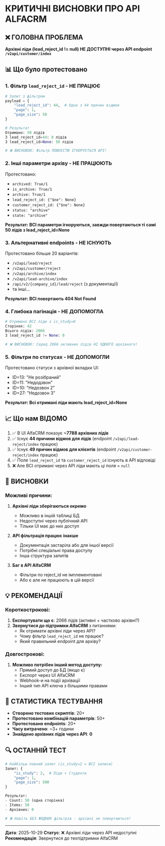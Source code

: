 # КРИТИЧНІ ВИСНОВКИ ПРО API ALFACRM

## ❌ ГОЛОВНА ПРОБЛЕМА

**Архівні ліди (lead_reject_id != null) НЕ ДОСТУПНІ через API endpoint `/v2api/customer/index`**

## 📊 Що було протестовано

### 1. Фільтр `lead_reject_id` - **НЕ ПРАЦЮЄ**

```python
# Запит з фільтром
payload = {
    "lead_reject_id": 44,  # Одна з 44 причин відмов
    "page": 1,
    "page_size": 50
}

# Результат
Отримано: 50 лідів
З lead_reject_id=44: 0 лідів
З lead_reject_id=None: 50 лідів

# ❌ ВИСНОВОК: Фільтр ПОВНІСТЮ ІГНОРУЄТЬСЯ API!
```

### 2. Інші параметри архіву - **НЕ ПРАЦЮЮТЬ**

Протестовано:
- `archived: True/1`
- `is_archive: True/1`
- `archive: True/1`
- `lead_reject_id: {"$ne": None}`
- `customer_reject_id: {"$ne": None}`
- `status: "archive"`
- `state: "archive"`

**Результат: ВСІ параметри ігноруються, завжди повертаються ті самі 50 лідів з lead_reject_id=None**

### 3. Альтернативні endpoints - **НЕ ІСНУЮТЬ**

Протестовано більше 20 варіантів:
- `/v2api/lead/reject`
- `/v2api/customer/reject`
- `/v2api/archive/index`
- `/v2api/lead-archive/index`
- `/api/v2/{company_id}/lead/reject` (з документації)
- та інші...

**Результат: ВСІ повертають 404 Not Found**

### 4. Глибока пагінація - **НЕ ДОПОМОГЛА**

```python
# Отримано ВСІ ліди з is_study=0
Сторінок: 42
Всього лідів: 2066
З lead_reject_id != None: 0

# ❌ ВИСНОВОК: Серед 2066 активних лідів НІ ОДНОГО архівного!
```

### 5. Фільтри по статусах - **НЕ ДОПОМОГЛИ**

Протестовано статуси з архівної вкладки UI:
- ID=13: "Не розібраний"
- ID=11: "Недодзвон"
- ID=10: "Недозвон 2"
- ID=27: "Недозвон 3"

**Результат: Всі отримані ліди мають lead_reject_id=None**

## 📈 Що нам ВІДОМО

1. ✅ В UI AlfaCRM показує **~7788 архівних лідів**
2. ✅ Існує **44 причини відмов для лідів** (endpoint `/v2api/lead-reject/index` працює)
3. ✅ Існує **49 причин відмов для клієнтів** (endpoint `/v2api/customer-reject/index` працює)
4. ✅ Поле `lead_reject_id` та `customer_reject_id` існують в API відповіді
5. ❌ Але ВСІ отримані через API ліди мають ці поля = `null`

## 🎯 ВИСНОВКИ

### Можливі причини:

1. **Архівні ліди зберігаються окремо**
   - Можливо в іншій таблиці БД
   - Недоступні через публічний API
   - Тільки UI має до них доступ

2. **API фільтрація працює інакше**
   - Документація застаріла або для іншої версії
   - Потрібні спеціальні права доступу
   - Інша структура запитів

3. **Баг в API AlfaCRM**
   - Фільтри по reject_id не імплементовані
   - Або є але не працюють в цій версії

## 💡 РЕКОМЕНДАЦІЇ

### Короткострокові:

1. **Експортувати що є**: 2066 лідів (активні + частково архівні?)
2. **Звернутися до підтримки AlfaCRM** з питаннями:
   - Як отримати архівні ліди через API?
   - Чому фільтр `lead_reject_id` не працює?
   - Який правильний endpoint для архіву?

### Довгострокові:

1. **Можливо потрібен інший метод доступу:**
   - Прямий доступ до БД (якщо є)
   - Експорт через UI AlfaCRM
   - Webhook-и на події архівації
   - Інший тип API ключа з більшими правами

## 📝 СТАТИСТИКА ТЕСТУВАННЯ

- **Створено тестових скриптів**: 20+
- **Протестовано комбінацій параметрів**: 50+
- **Протестовано endpoints**: 20+
- **Часу витрачено**: ~3+ години
- **Знайдено архівних лідів через API**: **0**

## 🔍 ОСТАННІЙ ТЕСТ

```python
# Найбільш повний запит (is_study=2 = ВСІ записи)
Запит: {
    "is_study": 2,  # Ліди + Студенти
    "page": 1,
    "page_size": 500
}

Результат:
- Count: 50 (одна сторінка)
- Items: 50
- Архівних: 0

# ❌ Навіть БЕЗ ЖОДНИХ фільтрів - архівні не повертаються!
```

---

**Дата**: 2025-10-29
**Статус**: ❌ Архівні ліди через API недоступні
**Рекомендація**: Звернутися до техпідтримки AlfaCRM
